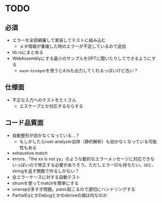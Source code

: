 # TODO

## 必須

- エラーを全部網羅して実装してテストに組み込む
  - メタ情報が重複した時のエラーが不足しているので追加
- lib.rsにまとめる
- WebAssemblyにする最小のサンプルをGPTに聞いたりしてできるようにする
  - `wasm-bindgen`を使うとd.tsも出力してくれるっぽいけど古い？

## 仕様面

- 不正な入力へのテストをたくさん
  - エスケープとか対応するならする

## コード品質面

- 自動整形が効かなくなっている…？
  - もしかしたらrust-analyzer自体（静的解析）も効かなくなっている可能性もある
- exhaustive match
- errors、「the xx is not yy」のような動的なエラーメッセージに対応できないっぽいので修正する必要がありそう。ただしエラーIDも持ちたい。idと、stringを返す関数で作るしかない？
- 全エラーケースに対する自動テスト
- strumを使ってmatchを簡単にする
- unwrap()多すぎ問題。panic起こるので適切にハンドリングする
- PartialEqとかDebugとかのderiveの値は何なのか
